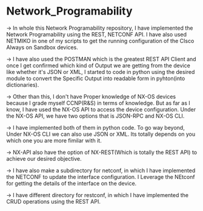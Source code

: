 # Network_Programability

-> In whole this Network Programability repository, I have implemented the Network Programability using the REST, NETCONF API. I have also used NETMIKO in one of my scripts
to get the running configuration of the CIsco Always on Sandbox devices.

-> I have also used the POSTMAN which is the greatest REST API Client and once I get confirmed which kind of Output we are getting from the device like whether it's JSON or
XML, I started to code in python using the desired module to convert the Specific Output into readable form in pyhton(into dictionaries).

-> Other than this, I don't have Proper knowledge of NX-OS devices because I grade myself CCNP(R&S) in terms of knowledge. But as far as I know, I have used the NX-OS API
to access the device configuration. Under the NX-OS API, we have two options that is JSON-RPC and NX-OS CLI.

-> I have implemented both of them in python code. To go way beyond, Under NX-OS CLI we can also use JSON or XML. Its totally depends on you which one you are more fimilar
with it.

-> NX-API also have the option of NX-REST(Which is totally the REST API) to achieve our desired objective.

-> I have also make a subdirectory for netconf, in which I have implemented the NETCONF to update the interface configuration. I Leverage the NEtconf for getting the details
of the interface on the device.

-> I have different directory for restconf, in which I have implemented the CRUD operations using the REST API.

